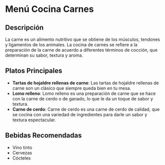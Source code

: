# Menú Cocina Carnes

## Descripción
La carne es un alimento nutritivo que se obtiene de los músculos, tendones y ligamentos de los animales. La cocina de carnes se refiere a la preparación de la carne de acuerdo a diferentes términos de cocción, que determinan su sabor, textura y aroma. 

## Platos Principales
- **Tartas de hojaldre rellenas de carne**: Las tartas de hojaldre rellenas de carne son un clásico que siempre queda bien en tu mesa.
- **Lomo relleno**: Lomo relleno es una preparación de carne que se hace con la carne de cerdo o de ganado, lo que le da un toque de sabor y textura.
- **Carne de cerdo**: Carne de cerdo es una carne de cerdo de calidad, que se cocina con una variedad de ingredientes para darle un sabor y textura espectacular.

## Bebidas Recomendadas
- Vino tinto
- Cervezas
- Cócteles